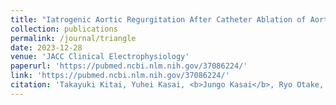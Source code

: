 ```yaml
---
title: "Iatrogenic Aortic Regurgitation After Catheter Ablation of Aortic Right-left Interleaflet Triangle"
collection: publications
permalink: /journal/triangle
date: 2023-12-28
venue: 'JACC Clinical Electrophysiology'
paperurl: 'https://pubmed.ncbi.nlm.nih.gov/37086224/'
link: 'https://pubmed.ncbi.nlm.nih.gov/37086224/'
citation: 'Takayuki Kitai, Yuhei Kasai, <b>Jungo Kasai</b>, Ryo Otake, Ryo Horita, Hidemasa Shitan, Junji Morita, and Tsutomu Fujita. 2023. &quot;Iatrogenic Aortic Regurgitation After Catheter Ablation of Aortic Right-left Interleaflet Triangle.&quot; <i>JACC Clinical Electrophysiology</i>.'
---
```

